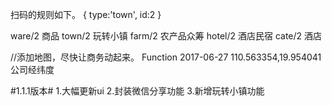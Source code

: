 扫码的规则如下。
{
type:'town',
id:2
}

ware/2 商品
town/2 玩转小镇
farm/2 农产品众筹
hotel/2 酒店民宿
cate/2 酒店


//添加地图，尽快让商务动起来。 Function 2017-06-27
110.563354,19.954041 公司经纬度


#1.1.1版本#
1.大幅更新ui
2.封装微信分享功能
3.新增玩转小镇功能



<!-- 所有幻灯片，都进行封装吗？商品详情用了slider组件 -->


